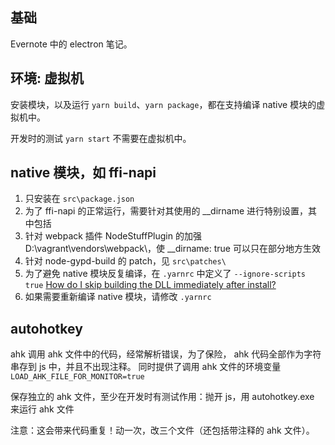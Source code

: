 ## 基础

Evernote 中的 electron 笔记。

## 环境: 虚拟机

安装模块，以及运行 `yarn build`、`yarn package`，都在支持编译 native 模块的虚拟机中。

开发时的测试 `yarn start` 不需要在虚拟机中。

## native 模块，如 ffi-napi

1. 只安装在 `src\package.json`
2. 为了 ffi-napi 的正常运行，需要针对其使用的 \_\_dirname 进行特别设置，其中包括
3. 针对 webpack 插件 NodeStuffPlugin 的加强 D:\vagrant\vendors\webpack\，使 \_\_dirname: true 可以只在部分地方生效
4. 针对 node-gypd-build 的 patch，见 `src\patches\`
5. 为了避免 native 模块反复编译，在 `.yarnrc` 中定义了 `--ignore-scripts true` [How do I skip building the DLL immediately after install?](https://electron-react-boilerplate.js.org/docs/faq/#how-do-i-skip-building-the-dll-immediately-after-install)
6. 如果需要重新编译 native 模块，请修改 `.yarnrc`

## autohotkey

ahk 调用 ahk 文件中的代码，经常解析错误，为了保险， ahk 代码全部作为字符串存到 js 中，并且不出现注释。 同时提供了调用 ahk 文件的环境变量 `LOAD_AHK_FILE_FOR_MONITOR=true`

保存独立的 ahk 文件，至少在开发时有测试作用：抛开 js，用 autohotkey.exe 来运行 ahk 文件

注意：这会带来代码重复！动一次，改三个文件（还包括带注释的 ahk 文件）。

